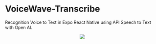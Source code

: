 # VoiceWave-Transcribe
Recognition Voice to Text in Expo React Native using API Speech to Text with Open AI.

<div align="center">
  <img src="https://github.com/EdgarHdzHdz17/VoiceWave-Transcribe/assets/47467891/6dc8a37e-7a3b-43b9-9cd1-f3d3ff6aeba1">
</div>
